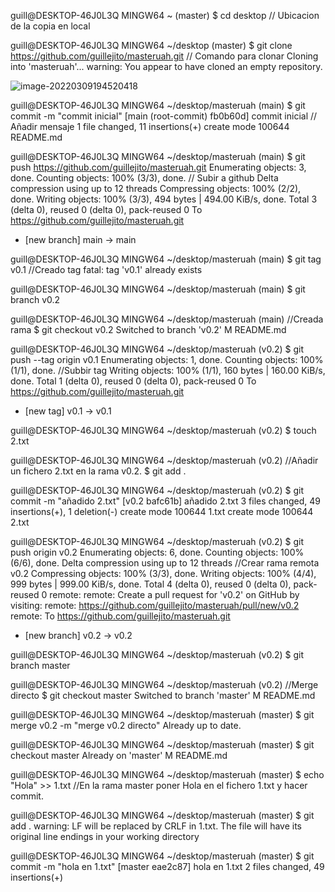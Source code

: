 guill@DESKTOP-46J0L3Q MINGW64 ~ (master)
$ cd desktop																					// Ubicacion de la copia en local

guill@DESKTOP-46J0L3Q MINGW64 ~/desktop (master)
$ git clone https://github.com/guillejito/masteruah.git		   // Comando para clonar
Cloning into 'masteruah'...
warning: You appear to have cloned an empty repository.



![image-20220309194520418](C:\Users\guill\AppData\Roaming\Typora\typora-user-images\image-20220309194520418.png)



guill@DESKTOP-46J0L3Q MINGW64 ~/desktop/masteruah (main)
$ git commit -m "commit inicial"
[main (root-commit) fb0b60d] commit inicial											// Añadir mensaje
 1 file changed, 11 insertions(+)
 create mode 100644 README.md



guill@DESKTOP-46J0L3Q MINGW64 ~/desktop/masteruah (main)
$ git push https://github.com/guillejito/masteruah.git
Enumerating objects: 3, done.
Counting objects: 100% (3/3), done.															// Subir a github
Delta compression using up to 12 threads
Compressing objects: 100% (2/2), done.
Writing objects: 100% (3/3), 494 bytes | 494.00 KiB/s, done.
Total 3 (delta 0), reused 0 (delta 0), pack-reused 0
To https://github.com/guillejito/masteruah.git
 * [new branch]      main -> main



guill@DESKTOP-46J0L3Q MINGW64 ~/desktop/masteruah (main)
$ git tag v0.1																										//Creado tag
fatal: tag 'v0.1' already exists



guill@DESKTOP-46J0L3Q MINGW64 ~/desktop/masteruah (main)
$ git branch v0.2

guill@DESKTOP-46J0L3Q MINGW64 ~/desktop/masteruah (main)					//Creada rama
$ git checkout v0.2
Switched to branch 'v0.2'
M       README.md



guill@DESKTOP-46J0L3Q MINGW64 ~/desktop/masteruah (v0.2)
$ git push --tag origin v0.1
Enumerating objects: 1, done.
Counting objects: 100% (1/1), done.															//Subbir tag
Writing objects: 100% (1/1), 160 bytes | 160.00 KiB/s, done.
Total 1 (delta 0), reused 0 (delta 0), pack-reused 0
To https://github.com/guillejito/masteruah.git

 * [new tag]         v0.1 -> v0.1



guill@DESKTOP-46J0L3Q MINGW64 ~/desktop/masteruah (v0.2)
$ touch 2.txt

guill@DESKTOP-46J0L3Q MINGW64 ~/desktop/masteruah (v0.2)					//Añadir un fichero 2.txt en la rama v0.2.
$ git add .

guill@DESKTOP-46J0L3Q MINGW64 ~/desktop/masteruah (v0.2)
$ git commit -m "añadido 2.txt"
[v0.2 bafc61b] añadido 2.txt
 3 files changed, 49 insertions(+), 1 deletion(-)
 create mode 100644 1.txt
 create mode 100644 2.txt



guill@DESKTOP-46J0L3Q MINGW64 ~/desktop/masteruah (v0.2)
$ git push origin v0.2
Enumerating objects: 6, done.
Counting objects: 100% (6/6), done.
Delta compression using up to 12 threads															//Crear rama remota v0.2
Compressing objects: 100% (3/3), done.
Writing objects: 100% (4/4), 999 bytes | 999.00 KiB/s, done.
Total 4 (delta 0), reused 0 (delta 0), pack-reused 0
remote:
remote: Create a pull request for 'v0.2' on GitHub by visiting:
remote:      https://github.com/guillejito/masteruah/pull/new/v0.2
remote:
To https://github.com/guillejito/masteruah.git

 * [new branch]      v0.2 -> v0.2



guill@DESKTOP-46J0L3Q MINGW64 ~/desktop/masteruah (v0.2)
$ git branch master

guill@DESKTOP-46J0L3Q MINGW64 ~/desktop/masteruah (v0.2)						//Merge directo
$ git checkout master
Switched to branch 'master'
M       README.md

guill@DESKTOP-46J0L3Q MINGW64 ~/desktop/masteruah (master)
$ git merge v0.2 -m "merge v0.2 directo"
Already up to date.



guill@DESKTOP-46J0L3Q MINGW64 ~/desktop/masteruah (master)
$ git checkout master
Already on 'master'
M       README.md

guill@DESKTOP-46J0L3Q MINGW64 ~/desktop/masteruah (master)
$ echo "Hola" >> 1.txt																		//En la rama master poner Hola en el fichero 1.txt y hacer commit.

guill@DESKTOP-46J0L3Q MINGW64 ~/desktop/masteruah (master)
$ git add .
warning: LF will be replaced by CRLF in 1.txt.
The file will have its original line endings in your working directory

guill@DESKTOP-46J0L3Q MINGW64 ~/desktop/masteruah (master)
$ git commit -m "hola en 1.txt"
[master eae2c87] hola en 1.txt
 2 files changed, 49 insertions(+)

